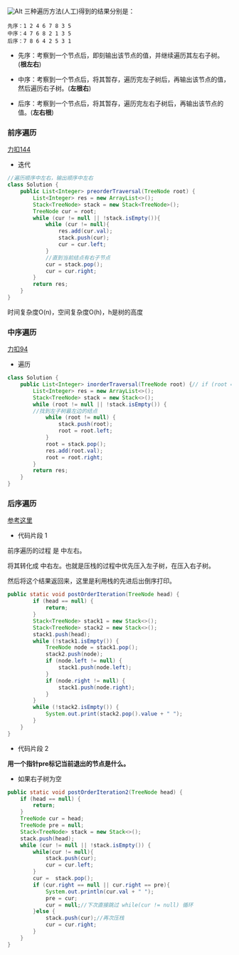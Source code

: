 ![Alt](https://img-blog.csdnimg.cn/20200808143822730.png?x-oss-process=image/watermark,type_ZmFuZ3poZW5naGVpdGk,shadow_10,text_aHR0cHM6Ly9ibG9nLmNzZG4ubmV0L21pcmFjbGVvbg==,size_16,color_FFFFFF,t_70)
三种遍历方法(人工)得到的结果分别是：
```
先序：1 2 4 6 7 8 3 5
中序：4 7 6 8 2 1 3 5
后序：7 8 6 4 2 5 3 1
```
- 先序：考察到一个节点后，即刻输出该节点的值，并继续遍历其左右子树。(**根左右**)

- 中序：考察到一个节点后，将其暂存，遍历完左子树后，再输出该节点的值，然后遍历右子树。(**左根右**)

- 后序：考察到一个节点后，将其暂存，遍历完左右子树后，再输出该节点的值。(**左右根**)

### 前序遍历
[力扣144](https://leetcode-cn.com/problems/binary-tree-preorder-traversal/)


- 迭代
```java
//遍历顺序中左右，输出顺序中左右
class Solution {
    public List<Integer> preorderTraversal(TreeNode root) {
        List<Integer> res = new ArrayList<>();
        Stack<TreeNode> stack = new Stack<TreeNode>();
        TreeNode cur = root;
        while (cur != null || !stack.isEmpty()){
            while (cur != null){
                res.add(cur.val);
                stack.push(cur);
                cur = cur.left;
            }
            //直到当前结点有右子节点
            cur = stack.pop();
            cur = cur.right;
        }
        return res;
    }
}
```
时间复杂度O(n)，空间复杂度O(h)，h是树的高度
### 中序遍历
[力扣94](https://leetcode-cn.com/problems/binary-tree-inorder-traversal/)

- 遍历
```java
class Solution {
    public List<Integer> inorderTraversal(TreeNode root) {// if (root == null) return res;
        List<Integer> res = new ArrayList<>();
        Stack<TreeNode> stack = new Stack<>();
        while (root != null || !stack.isEmpty()) {
        //找到左子树最左边的结点
            while (root != null) {
                stack.push(root);
                root = root.left;
            }
            root = stack.pop();
            res.add(root.val);
            root = root.right;
        }
        return res;
    }
}
```

### 后序遍历
[参考这里](https://leetcode-cn.com/problems/binary-tree-preorder-traversal/solution/leetcodesuan-fa-xiu-lian-dong-hua-yan-shi-xbian-2/)
- 代码片段 1

前序遍历的过程 是 中左右。

将其转化成 中右左。也就是压栈的过程中优先压入左子树，在压入右子树。

然后将这个结果返回来，这里是利用栈的先进后出倒序打印。
```java
public static void postOrderIteration(TreeNode head) {
		if (head == null) {
			return;
		}
		Stack<TreeNode> stack1 = new Stack<>();
		Stack<TreeNode> stack2 = new Stack<>();
		stack1.push(head);
		while (!stack1.isEmpty()) {
			TreeNode node = stack1.pop();
			stack2.push(node);
			if (node.left != null) {
				stack1.push(node.left);
			}
			if (node.right != null) {
				stack1.push(node.right);
			}
		}
		while (!stack2.isEmpty()) {
			System.out.print(stack2.pop().value + " ");
		}
	}
}
```
- 代码片段 2

**用一个指针pre标记当前退出的节点是什么。**

- 如果右子树为空
```java
public static void postOrderIteration2(TreeNode head) { 
	if (head == null) {
		return;
	}
	TreeNode cur = head;
	TreeNode pre = null;
	Stack<TreeNode> stack = new Stack<>();
	stack.push(head);
	while (cur != null || !stack.isEmpty()) {
		while(cur != null){
			stack.push(cur);
			cur = cur.left;
		}
		cur =  stack.pop();
		if (cur.right == null || cur.right == pre){
			System.out.println(cur.val + " ");
			pre = cur;
			cur = null;//下次直接跳过 while(cur != null) 循环
		}else {
			stack.push(cur);//再次压栈
			cur = cur.right;
		}
	}
}
```
